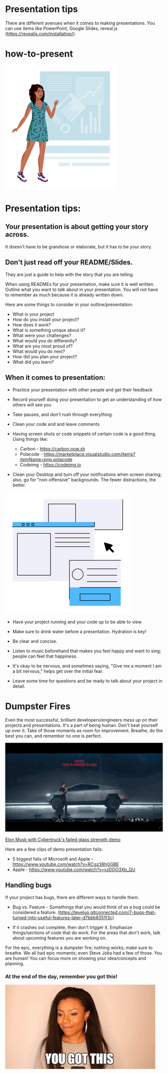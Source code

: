 # Presentation tips

There are different avenues when it comes to making presentations. You can use items like PowerPoint, Google Slides, reveal.js (https://revealjs.com/installation/).



# how-to-present

![presentation](Business.png)



# Presentation tips:




## Your presentation is about getting your story across.
It doesn't have to be grandiose or elaborate, but it has to be your story. 



## Don't just read off your README/Slides. 
They are just a guide to help with the story that you are telling.

When using READMEs for your presentation, make sure it is well written. 
Outline what you want to talk about in your presentation. You will not have to remember as much because it is already written down. 



Here are some things to consider in your outline/presentation:

- What is your project
- How do you install your project?
- How does it work?
- What is something unique about it?
- What were your challenges?
- What would you do differently?
- What are you most proud of?
- What would you do next?
- How did you plan your project?
- What did you learn?



## When it comes to presentation:

- Practice your presentation with other people and get their feedback
- Record yourself doing your presentation to get an understanding of how others will see you
- Take pauses, and don't rush through everything.
- Clean your code and and leave comments
- Having screen shots or code snippets of certain code is a good thing. Using things like:
  - Carbon -  https://carbon.now.sh
  - Polacode - https://marketplace.visualstudio.com/items?itemName=pnp.polacode
  - Codeimg - https://codeimg.io

- Clean your Desktop and turn off your notifications when screen sharing; also, go for "non-offensive" backgrounds. The fewer distractions, the better.

![presentation](screen.png)




- Have your project running and your code up to be able to view

- Make sure to drink water before a presentation. Hydration is key! 

- Be clear and concise. 

- Listen to music beforehand that makes you feel happy and want to sing; people can feel that happiness.

- It's okay to be nervous, and sometimes saying, "Give me a moment I am a bit nervous," helps get over the initial fear.


- Leave some time for questions and be ready to talk about your project in detail.



# Dumpster Fires



Even the most successful, brilliant developers/engineers mess up on their projects and presentations. It's a part of being human. Don't beat yourself up over it. Take of those moments as room for improvement. Breathe, do the best you can, and remember no one is perfect.



![musk](tesla-truck.gif)

[Elon Musk with Cybertruck's failed glass strength demo]( https://electrek.co/2020/04/26/tesla-cybertruck-glass-demo-fail-elon-musk-electric-truck-attention/)



Here are a few clips of demo presentation fails:

 - 5 biggest fails of Microsoft and Apple -  https://www.youtube.com/watch?v=RCgz38hGGBE
 - Apple -  https://www.youtube.com/watch?v=vzDDO3Xb_QU

## Handling bugs

If your project has bugs, there are different ways to handle them.

- Bug vs. Feature - Somethings that you would think of as a bug could be considered a feature. (https://levelup.gitconnected.com/7-bugs-that-turned-into-useful-features-later-d7bbb8351f3c)

- If it crashes out complete, then don't trigger it. Emphasize things/sections of code that do work. For the areas that don't work, talk about upcoming features you are working on.



For the epic, everything is a dumpster fire; nothing works; make sure to breathe. We all had epic moments; even Steve Jobs had a few of those. You are human! You can focus more on showing your idea/concepts and planning. 


### At the end of the day, remember you got this!


![you got this](you-got-this.gif)